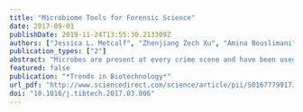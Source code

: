 ```yaml
---
title: "Microbiome Tools for Forensic Science"
date: 2017-09-01
publishDate: 2019-11-24T13:55:30.213309Z
authors: ["Jessica L. Metcalf", "Zhenjiang Zech Xu", "Amina Bouslimani", "Pieter Dorrestein", "David O. Carter", "Rob Knight"]
publication_types: ["2"]
abstract: "Microbes are present at every crime scene and have been used as physical evidence for over a century. Advances in DNA sequencing and computational approaches have led to recent breakthroughs in the use of microbiome approaches for forensic science, particularly in the areas of estimating postmortem intervals (PMIs), locating clandestine graves, and obtaining soil and skin trace evidence. Low-cost, high-throughput technologies allow us to accumulate molecular data quickly and to apply sophisticated machine-learning algorithms, building generalizable predictive models that will be useful in the criminal justice system. In particular, integrating microbiome and metabolomic data has excellent potential to advance microbial forensics."
featured: false
publication: "*Trends in Biotechnology*"
url_pdf: "http://www.sciencedirect.com/science/article/pii/S0167779917300550"
doi: "10.1016/j.tibtech.2017.03.006"
---
```


